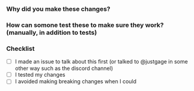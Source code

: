 ### Why did you make these changes?


### How can somone test these to make sure they work? (manually, in addition to tests)


### Checklist
- [ ] I made an issue to talk about this first (or talked to @justgage in some other way such as the discord channel)
- [ ] I tested my changes
- [ ] I avoided making breaking changes when I could
